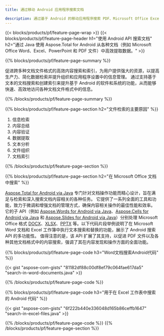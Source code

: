 ```yaml
---
title: 通过移动 Android 应用程序搜索文档 

description: 通过基于 Android 的移动应用程序搜索 PDF、Microsoft Office Excel、Word、PowerPoint 等文档。
---
```


{{< blocks/products/pf/feature-page-wrap >}}
{{< blocks/products/pf/feature-page-header h1="使用 Android API 搜索文档" h2="通过 Java 使用 Aspose.Total for Android 从各种文档（例如 Microsoft Office Word、Excel、PowerPoint 和 PDF 文件）中高效提取数据。" >}}

{{% blocks/products/pf/feature-page-summary %}}

促进跨多种文档文件格式的高效内容搜索和索引，为用户提供强大的资源，以提高生产力、简化数据检索并提升组织和应用程序设置中的信息管理。 通过支持基于文本的文档搜索和创建索引来提升基于 Android 的软件和系统的功能，从而能够快速、高效地访问各种文档文件格式中的信息。

{{% /blocks/products/pf/feature-page-summary  %}}

{{% blocks/products/pf/feature-page-section  h2="文件检索的主要原因" %}}

1. 信息检索
1. 内容总结 
1. 内容验证 
1. 数据提取 
1. 文本分析
1. 文件组织
1. 文档索引 



{{% /blocks/products/pf/feature-page-section %}}

{{% blocks/products/pf/feature-page-section  h2="在 Microsoft Office 文档中搜索" %}}

[Aspose.Total for Android via Java](https://products.aspose.com/total/android-java/) 专门针对文档操作功能而精心设计，旨在满足与检索和深入搜索文档内容相关的各种任务。 它提供了一系列全面的工具和功能，致力于微调和增强文档的管理方式，确保内容相关操作的最佳性能和效率。 它的子 API（例如 [Aspose.Words for Android via Java](https://products.aspose.com/word/android-java/)、[Aspose.Cells for Android via Java](https://products.aspose.com/cells/android-java/) 和 [Aspose.Slides for Android via Java](https://products.aspose.com/slides/android-java/)）分别处理 Microsoft Office 格式 [DOCX](https://products.aspose.com/total/android-java/search/docx/)、[XLSX](https://products.aspose.com/total/android-java/search/xlsx/)、[PPTX](https://products.aspose.com/total/android-java/search/pptx/) 等。以下代码片段举例说明了在 Microsoft Word 文档和 Excel 工作簿中执行文本搜索和替换的功能，展示了 Android 搜索 API 的多功能性。 值得注意的是，该 API 扩展了其支持，以促进 PDF 文件以及各种其他文档格式中的内容搜索，强调了其在内容发现和操作方面的全面功能。

{{% blocks/products/pf/feature-page-code h3="Word文档搜索Android代码" %}}

{{< gist "aspose-com-gists" "81182df88c00df8ef79c064fae617da5" "search-in-word-documents.java" >}}

{{% /blocks/products/pf/feature-page-code  %}}

{{% blocks/products/pf/feature-page-code h3="用于在 Excel 工作表中搜索的 Android 代码" %}}

{{< gist "aspose-com-gists" "6f222b440e336048d165b86ceffb1647" "search-in-excel-files.java" >}}

{{% /blocks/products/pf/feature-page-code  %}}
{{% /blocks/products/pf/feature-page-section %}}